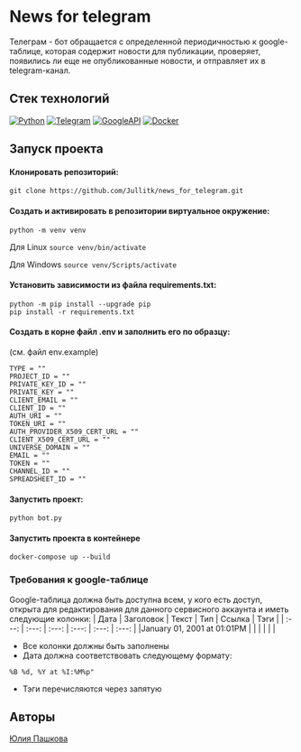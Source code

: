 # News for telegram

Телеграм - бот обращается с определенной периодичностью к google-таблице, которая содержит новости для публикации, проверяет, появились ли еще не опубликованные новости, и отправляет их в telegram-канал.

## Стек технологий

[![Python](https://img.shields.io/badge/-Python-blue)](https://www.python.org/)
[![Telegram](https://img.shields.io/badge/-Telegram-blue)](https://docs.python-telegram-bot.org/en/latest/)
[![GoogleAPI](https://img.shields.io/badge/-GoogleAPI-blue)](https://support.google.com/googleapi/?hl=en#topic=7014522)
[![Docker](https://img.shields.io/badge/-Docker-blue)](https://www.docker.com/)

## Запуск проекта

#### Клонировать репозиторий:
```
git clone https://github.com/Jullitk/news_for_telegram.git
```
#### Cоздать и активировать в репозитории виртуальное окружение:
```
python -m venv venv
```
Для Linux
    ```
    source venv/bin/activate
    ```
    
Для Windows
    ```
    source venv/Scripts/activate
    ```
#### Установить зависимости из файла requirements.txt:
```
python -m pip install --upgrade pip
pip install -r requirements.txt
```
#### Создать в корне файл .env и заполнить его по образцу:

(cм. файл env.example)
```
TYPE = ""
PROJECT_ID = ""
PRIVATE_KEY_ID = ""
PRIVATE_KEY = ""
CLIENT_EMAIL = ""
CLIENT_ID = ""
AUTH_URI = ""
TOKEN_URI = ""
AUTH_PROVIDER_X509_CERT_URL = ""
CLIENT_X509_CERT_URL = ""
UNIVERSE_DOMAIN = ""
EMAIL = ""
TOKEN = ""
CHANNEL_ID = ""
SPREADSHEET_ID = ""
```
#### Запустить проект:
```
python bot.py
```
#### Запустить проекта в контейнере

```
docker-compose up --build
```
### Требования к google-таблице

Google-таблица должна быть доступна всем, у кого есть доступ, открыта для редактирования для данного сервисного аккаунта и иметь следующие колонки:
| Дата | Заголовок | Текст | Тип | Ссылка | Тэги |
| :---: | :---: | :---: | :---: | :---: | :---: |
|January 01, 2001 at 01:01PM | | | | | | 
- Все колонки должны быть заполнены
- Дата должна соответствовать следующему формату:
```
%B %d, %Y at %I:%M%p"
```
- Тэги перечисляются через запятую
## Авторы
[Юлия Пашкова](https://github.com/Jullitka)
